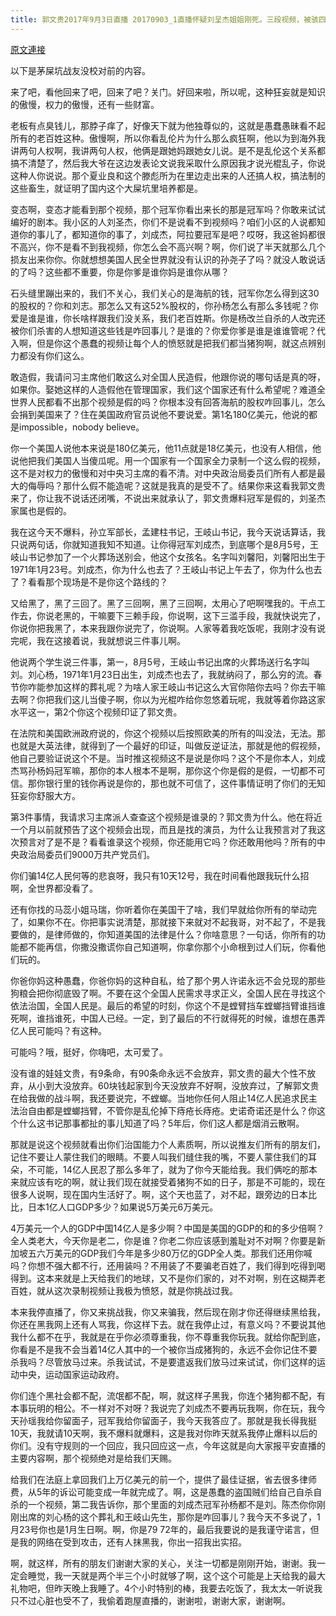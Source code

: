 ```yaml
---
title: 郭文贵2017年9月3日直播 20170903_1直播怀疑刘呈杰姐姐刚死。三段视频，被骇四次
---
```


[原文連接](https://gnews.org/ThreadView/53482789)

以下是茅屎坑战友没校对前的内容。

  来了吧，看他回来了吧，回来了吧？关门。好回来啦，所以呢，这种狂妄就是知识的傲慢，权力的傲慢，还有一些财富。

  老板有点臭钱儿，那脖子痒了，好像天下就为他独尊似的，这就是愚蠢愚昧看不起所有的老百姓这种。傲慢啊，所以你看乱伦片为什么那么疯狂啊，他以为到海外我讲两句人权啊，我讲两句人权，他俩是跟她妈跟她女儿说。是不是乱伦这个关系都搞不清楚了，然后我大爷在这边发表论文说我采取什么原因我才说光棍乱子，你说这种人你说说。那个夏业良和这个滕彪所为在里边走出来的人还搞人权，搞法制的这些畜生，就证明了国内这个大屎坑里培养都是。

  变态啊，变态才能看到那个视频，那个冠军你看出来长的那是冠军吗？你敢来试试编好的剧本。我小区的人刘圣杰，你们不是说看不到视频吗？咱们小区的人说都知道你的事儿了，都知道你的事了，刘成杰，阿拉要冠军是吧？哎呀，我这爸妈都很不高兴，你不是看不到我视频，你怎么会不高兴啊？啊，你们说了半天就那么几个损友出来你你。你就想想美国人民全世界就没有认识的孙尧子了吗？就没人敢说话的了吗？这些都不重要，你是你爹是谁你妈是谁你从哪？

  石头缝里蹦出来的，我们不关心，我们关心的是海航的钱，冠军你怎么得到这30的股权的？你和刘志。那怎么又有这52%股权的，你孙杨怎么有那么多钱呢？你爱是谁是谁，你长啥样跟我们没关系，我们老百姓斯。你是杨改兰自杀的人改完还被你们杀害的人想知道这些钱是咋回事儿？是谁的？你爱你爹是谁是谁谁管呢？代入啊，但是你这个愚蠢的视频让每个人的愤怒就是把我们都当猪狗啊，就这点辨别力都没有你们这么。

  敢造假，我请问习主席他们敢这么对全国人民造假，他跟你说的哪句话是真的呀，如果你。娶她这样的人造假他在管理国家，我们这个国家还有什么希望呢？难道全世界人民都看不出那个视频是假的吗？你根本没有回答海航的股权咋回事儿，怎么会捐到美国来了？住在美国政府官员说他不要说爱。第1名180亿美元，他说的都是impossible，nobody believe。

  你一个美国人说他本来说是180亿美元，他11点就是18亿美元，也没有人相信，他说他把我们美国人当傻瓜呢。用一个国家有一个国家全力录制一个这么假的视频，这不是对权力的傲慢和对中央习主席的看不清。对中央政治局委员们所有人都是最大的侮辱吗？那什么假不能造呢？这就是我真的是受不了。结果你来这看我郭文贵来了，你让我不说话还闭嘴，不说出来就承认了，郭文贵爆料冠军是假的，刘圣杰家属也是假的。

  我在这今天不爆料，孙立军部长，孟建柱书记，王岐山书记，我今天说话算话，我只说两句话，你就知道我知不知道。让你得冠军刘成杰，到底哪个是8月5号，王岐山书记参加了一个火葬场送别会，他这个女孩名。名字叫刘馨阳，刘馨阳出生于1971年1月23号。刘成杰，你为什么也去了？王岐山书记上午去了，你为什么也去了？看看那个现场是不是你这个路线的？

  又给黑了，黑了三回了。黑了三回啊，黑了三回啊，太用心了吧啊嘿我的。干点工作去，你说老黑的，干嘛要下三赖手段，你说啊，这下三滥手段，我就快说完了，你说你把我黑了，本来我跟你说完了，你说啊。人家等着我吃饭呢，我刚才没有说完呢，我在这接着说，我就想说三件事儿啊。

  他说两个学生说三件事，第一，8月5号，王岐山书记出席的火葬场送行名字叫刘。刘心杨，1971年1月23日出生，刘成杰也去了，我就纳闷了，那么穷的流。春节你咋能参加这样的葬礼呢？为啥人家王岐山书记这么大官你陪你去吗？你去干嘛去啊？你把我们这儿当傻子啊，你以为光棍咋给你忽悠着玩呢，我就等着你路这家水平这一，第2个你这个视频印证了郭文贵。

  在法院和美国欧洲政府说的，你这个视频以后按照欧美的所有的叫没法，无法。那也就是大英法律，就得到了一个最好的印证，叫做反逆证法，那就是他的假视频，他自己要验证说这个不是。当时推这视频这不是说是你吗？这个不是你本人，刘成杰骂孙杨妈冠军嘛，那你的本人根本不是啊，那你这个你是假的是假，一切都不可信。那你银行里的钱你再说是你的，那也就不可信了，这件事情证明了你们的无知狂妄你舒服大方。

  第3件事情，我请求习主席派人查查这个视频是谁录的？郭文贵为什么。他在将近一个月以前就预告了这个视频会出现，而且是找的演员，为什么让我预言对了我这次预言对了是不是？看看谁录这个视频，你还能用它吗？你还敢用他吗？所有的中央政治局委员们9000万共产党员们。

  你们骗14亿人民何等的悲哀呀，我只有10天12号，我在时间看他跟我玩什么招啊，全世界都没看了。

  还有你找的马蕊小姐马瑞，你听着你在美国干了啥，我们早就给你所有的举动完了，如果你不在。你把事实说清楚，那就接下来就对不起我哥，对不起了，不是我要做的，是律师做的，你知道美国的法律是什么？你啥意思？一句话，你所有的功能都不能再信，你撒没撒谎你自己知道啊，你拿你那个小命根到过人们玩，你看他们玩的。

  你爸你妈这种愚蠢，你爸你妈的这种自私，给了那个男人许诺永远不会兑现的那些狗粮会把你彻底毁了啊。不要在这个全国人民需求寻求正义，全国人民在寻找这个依法治国，全国人民是。最后的希望的时刻，你这个不是螳臂挡车螳螂挡臂谁挡谁死啊，谁挡谁死，中国人已经。一定，到了最后的不行就得死的时候，谁想在愚弄亿人民可能吗？有这种。

  可能吗？哦，挺好，你嗨吧，太可爱了。

  没有谁的娃娃文贵，有9条命，有90条命永远不会放弃，郭文贵的最大个性不放弃，从小到大没放弃。60块钱起家到今天没放弃不好啊，没放弃过，了解郭文贵在给我做的战斗啊，我还要说完，不螳螂。当地你任何人阻止14亿人民追求民主法治自由都是螳螂挡臂，不管你是乱伦掉下痔疮长痔疮。史诺奇诺还是什么？你这个什么这书记那事都扯的事儿知道了吗？5年后，你们这人都是烟消云散啊。

  那就是说这个视频就看出你们治国能力个人素质啊，所以说推友们所有的朋友们，记住不要让人蒙住我们的眼睛。不要人叫我们缝住我的嘴，不要人蒙住我们的耳朵，不可能，14亿人民忍了那么多年了，就为了你今天能给我。我们俩吃的那本来就应该有吃的啊，就让我们现在就接受着猪狗不如的日子，那是不可能的，现在很多人说啊，现在国内生活好了。啊，这个天也蓝了，对不起，跟旁边的日本比比，日本1亿人口GDP多少？如果说5万美元6万美元。

  4万美元一个人的GDP中国14亿人是多少啊？中国是美国的GDP的和的多少倍啊？全人类老大，今天你是老二，你是谁？你老二你应该感到羞耻对不对啊？你要是新加坡五六万美元的GDP我们今年是多少80万亿的GDP全人类。那我们还用你喊吗？你想不强大都不行，还用装吗？不用装了不要骗老百姓了，我们得到吃得到喝得到。这本来就是上天给我们的地球，又不是你们家的，对不对啊，别在这糊弄老百姓，就从这次录制视频让我极为愤怒，就是你挑战过我。

  本来我停直播了，你又来挑战我，你又来骗我，然后现在刚才你还得继续黑给我，你还在黑我网上还有人骂我，你这样下去。就在我停止过，有意义吗？不要说其他我什么都不在乎，我就是在乎你必须尊重我，你不尊重我你玩我。就给你配到底，你看是不是我不会当着14亿人其中的一个被你当成猪狗的，永远不会你记住不要杀我吗？尽管放马过来。杀我试试，不是要遣返我们放马过来试试，你们这样的运动中央，运动国家运动政府。

  你们连个黑社会都不配，流氓都不配，啊，就这样子黑我，你连个猪狗都不配，有本事玩明的相公。不一样对不对呀？我说完了刘成杰不要再玩我啊，你在玩，我今天孙瑶我给你留面子，冠军我给你留面子，我今天我答应了。那就是我长得我挺10天，我就请10天啊，我不爆料就爆料，这是我对你昨天就系我停止爆料以后的你们。没有守规则的一个回应，我只回应这一点，今年这就是向大家报平安直播的主要内容啊，那个视频绝对是给我们天赐。

  给我们在法庭上拿回我们上万亿美元的前一个，提供了最佳证据，省去很多律师费，从5年的诉讼可能变成一年就完成了。啊，这是愚蠢的盗国贼们给自己自杀自杀的一个视频，第二我告诉你，那个里面的刘成杰冠军孙杨都不是刘。陈杰你你刚刚出席的刘心杨的这个葬礼和王岐山先生，那你是咋回事儿？我今天不多说了，1月23号你也是1月生日啊。啊，你是79 72年的，最后我要说的是我谨守诺言，但是我的网络在受到攻击，还有人抹黑我，你出一招我出实招。

  啊，就这样，所有的朋友们谢谢大家的关心，关注一切都是刚刚开始，谢谢。我一定会睡觉，我一天就是两个半三个小时就够了啊，这个这个可能是上天给我的最大礼物吧，但昨天晚上我睡了。4个小时特别的棒，我要去吃饭了，我太太一听说我只不过心脏也受不了，我偷着跑屋直播的，谢谢啦，谢谢大家，谢谢啊。
